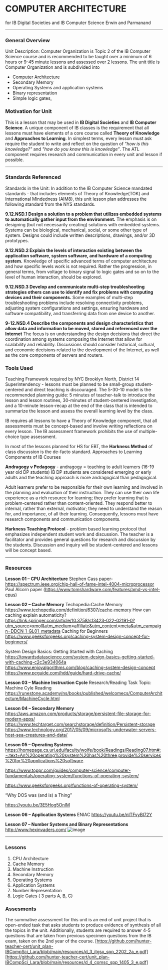 # COMPUTER ARCHITECTURE 
for IB Digital Societies and IB Computer Science
Erwin and Parmanand

-----

### General Overview
Unit Description: Computer Organization is Topic 2 of the IB Computer Science course and is recommended to be taught over a minimum of 6 hours or 9-45 minute lessons and assessed over 2 lessons. 
The unit title is Computer Organization and is subdivided into 
* Computer Architecture
* Secondary Memory
* Operating Systems and application systems
* Binary representation
* Simple logic gates,

### Motivation for Unit
This is a lesson that may be used in __IB Digital Societies__ and __IB Computer Science__.
A unique component of IB classes is the requirement that all lessons must have elements of a core course called **Theory of Knowledge** and **Approaches to Learning**.
In simplest terms, every lesson must ask require the student to write and reflect on the question of _"how is this knowledge?"_ and _"how do you know this is knowledge"_. The ATL component requires research and communication in every unit and lesson if possible.


---

### Standards Referenced
Standards in the Unit: In addition to the IB Computer Science mandated standards - that includes elements of Theory of Knowledge(TOK) and International Mindedness (AIM8), this unit lesson plan addresses the following standard from the NYS standards.

**9.12.NSD.1 Design a solution to a problem that utilizes embedded systems to automatically gather input from the environment.** The emphasis is on designing (but not necessarily creating) solutions with embedded systems. Systems can be biological, mechanical, social, or some other type of system. Designs could include written descriptions, drawings, and/or 3D prototypes. 

**9.12.NSD.2  Explain the levels of interaction existing between the application software, system software, and hardware of a computing system.** Knowledge of specific advanced terms of computer architecture and how specific levels work is not required. Rather the progression, in general terms, from voltage to binary signal to logic gates and so on to the level of human interaction, should be explored. 

**9.12.NSD.3 Develop and communicate multi-step troubleshooting strategies others can use to identify and fix problems with computing devices and their components.** Some examples of multi-step troubleshooting problems include resolving connectivity problems, adjusting system configurations and settings, ensuring hardware and software compatibility, and transferring data from one device to another. 

**9-12.NSD.4 Describe the components and design characteristics that allow data and information to be moved, stored and referenced over the Internet** The focus is on understanding the design decisions that direct the coordination among systems composing the Internet that allow for scalability and reliability. Discussions should consider historical, cultural, and economic decisions related to the development of the Internet, as well as the core components of servers and routers.


### Tools Used

Teaching Framework required by NYC Brooklyn North, District 14 Superintendency - lessons must be planned to be small-group student-centered and direct teaching is discouraged. The 5-30-10 model is the recommended planning guide: 5 minutes of teacher-talk to introduce the lesson and lesson routines, 30-minutes of student-centered investigation, and a 10-minute lesson-recap at the end of the class that is intended to summarize the lesson and assess the overall learning level by the class. 

IB requires all lessons to have a Theory of Knowledge component, that all assessments must be concept-based and  involve writing reflections on every lesson. The IB assessment framework prohibits the use of multiple-choice type assessment.

In most of the lessons planned for HS for EBT, the **Harkness Method** of class discussion is the de-facto standard.
Approaches to Learning Components of IB Courses

**Andragogy v Pedagogy** - andragogy = teaching to adult learners (16-19 year old DP students)
IB DP students are considered emerging or early adults and the teaching approach is more andragogical than pedagogical.

Adult learners prefer to be responsible for their own learning and involved in the planning and evaluation of their instruction.
They can use their own life experience as a rich resource for learning; they prefer learning that is problem-centered rather than content-oriented.
They respond better to internal, rather than external, motivator; they need to understand the reason for, and importance, of all their learning.
Consequently, lessons must have research components and communication components.


**Harkness Teaching Protocol** - problem based learning protocol that emphasizes independent student work and discussion. The teacher is a facilitator and provides general questions for research and discussion by the students. Discussion and inquiry will be student-centered and lessons will be concept based.



---

### Resources

**Lesson 01 –  CPU Architecture**
Stephen Cass paper- https://spectrum.ieee.org/chip-hall-of-fame-intel-4004-microprocessor
Paul Alcorn paper (https://www.tomshardware.com/features/amd-vs-intel-cpus)

**Lesson 02 – Cache Memory**
Techopedia:Cache Memory https://www.techopedia.com/definition/6307/cache-memory 
 How can caching explain automaticity? 
https://link.springer.com/article/10.3758/s13423-022-02191-0?utm_source=xmol&utm_medium=affiliate&utm_content=meta&utm_campaign=DDCN_1_GL01_metadata
Caching for Beginners 
https://www.geeksforgeeks.org/caching-system-design-concept-for-beginners/

System Design Basics: Getting Started with Caching
https://towardsdatascience.com/system-design-basics-getting-started-with-caching-c2c3e934064a
https://www.enjoyalgorithms.com/blog/caching-system-design-concept
https://www.pcguide.com/hdd/guide/hard-drive-cache/

**Lesson 03 – Machine Instruction Cycle**
Research/Reading Task Topic: Machine Cyle Reading https://runestone.academy/ns/books/published/welcomecs/ComputerArchitecture/MachineCycle.html

**Lesson 04 – Secondary Memory**
https://aws.amazon.com/products/storage/persistent-file-storage-for-modern-apps/ 
https://www.techtarget.com/searchstorage/definition/Persistent-storage
https://www.technology.org/2017/05/09/microsofts-underwater-servers-host-sea-creatures-and-data/

**Lesson 05 – Operating Systems**
https://homepage.cs.uri.edu/faculty/wolfe/book/Readings/Reading07.htm#:~:text=An%20operating%20system%20has%20three,provide%20services%20for%20applications%20software.

https://www.toppr.com/guides/computer-science/computer-fundamentals/operating-system/functions-of-operating-system/

https://www.geeksforgeeks.org/functions-of-operating-system/

“Why DOS was (and is) a Thing”

https://youtu.be/3E5Hog5OnIM

**Lesson 06 – Application Systems**
ENIAC
https://youtu.be/nITFvyBI72Y

**Lesson 07 – Number Systems and Binary Representations**
http://www.hexinvaders.com/
![image](https://user-images.githubusercontent.com/75814707/206884498-a5f83414-3558-405c-890e-d897a7fbeb02.png)


---

### Lessons

1. CPU Architecture
2. Cache Memory
3. Machine Instruction
4. Secondary Memory
5. Operating Systems
6. Application Systems
7. Number Representation
8. Logic Gates ( 3 parts  A, B, C)

### Assesments
The summative assessment for this unit is an end of unit project that is open-ended task that asks students to produce evidence of synthesis of all the topics in the unit. 
Additionally, students are required to answer 4-5 questions that are taken from previous specimen questions from the IB exam, taken on the 2nd year of the course.
[https://github.com/hunter-teacher-cert/unit_plan-IBCompSci_Lara/blob/main/resources/d_3_itgsx_spp_2202_2a_e.pdf]
[https://github.com/hunter-teacher-cert/unit_plan-IBCompSci_Lara/blob/main/resources/d_4_comsc_spp_1405_3_e.pdf]

